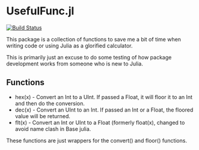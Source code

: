 # UsefulFunc.jl

[![Build Status](https://github.com/dna1000/UsefulFunc.jl/actions/workflows/CI.yml/badge.svg?branch=main)](https://github.com/dna1000/UsefulFunc.jl/actions/workflows/CI.yml?query=branch%3Amain)

This package is a collection of functions to save me a bit of time when writing code or using Julia as a glorified calculator.

This is primarily just an excuse to do some testing of how package development works from someone who is new to Julia.

## Functions
* hex(x) - Convert an Int to a UInt. If passed a Float, it will floor it to an Int and then do the conversion.
* dec(x) - Convert an UInt to an Int. If passed an Int or a Float, the floored value will be returned.
* flt(x) - Convert an Int or UInt to a Float (formerly float(x), changed to avoid name clash in Base julia.

These functions are just wrappers for the convert() and floor() functions.

